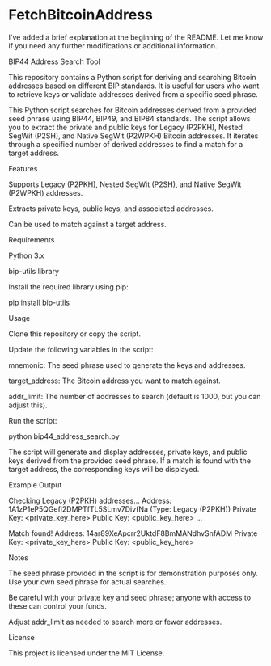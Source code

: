 # FetchBitcoinAddress
I've added a brief explanation at the beginning of the README. Let me know if you need any further modifications or additional information.


BIP44 Address Search Tool

This repository contains a Python script for deriving and searching Bitcoin addresses based on different BIP standards. It is useful for users who want to retrieve keys or validate addresses derived from a specific seed phrase.

This Python script searches for Bitcoin addresses derived from a provided seed phrase using BIP44, BIP49, and BIP84 standards. The script allows you to extract the private and public keys for Legacy (P2PKH), Nested SegWit (P2SH), and Native SegWit (P2WPKH) Bitcoin addresses. It iterates through a specified number of derived addresses to find a match for a target address.

Features

Supports Legacy (P2PKH), Nested SegWit (P2SH), and Native SegWit (P2WPKH) addresses.

Extracts private keys, public keys, and associated addresses.

Can be used to match against a target address.

Requirements

Python 3.x

bip-utils library

Install the required library using pip:

pip install bip-utils

Usage

Clone this repository or copy the script.

Update the following variables in the script:

mnemonic: The seed phrase used to generate the keys and addresses.

target_address: The Bitcoin address you want to match against.

addr_limit: The number of addresses to search (default is 1000, but you can adjust this).

Run the script:

python bip44_address_search.py

The script will generate and display addresses, private keys, and public keys derived from the provided seed phrase. If a match is found with the target address, the corresponding keys will be displayed.

Example Output

Checking Legacy (P2PKH) addresses...
Address: 1A1zP1eP5QGefi2DMPTfTL5SLmv7DivfNa (Type: Legacy (P2PKH))
Private Key: <private_key_here>
Public Key: <public_key_here>
...

Match found!
Address: 14ar89XeApcrr2UktdF8BmMANdhvSnfADM
Private Key: <private_key_here>
Public Key: <public_key_here>

Notes

The seed phrase provided in the script is for demonstration purposes only. Use your own seed phrase for actual searches.

Be careful with your private key and seed phrase; anyone with access to these can control your funds.

Adjust addr_limit as needed to search more or fewer addresses.

License

This project is licensed under the MIT License.
